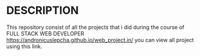 # DESCRIPTION
This repository consist of all the projects that i did during the course of FULL STACK WEB DEVELOPER 
https://andronicuslepcha.github.io/web_project.in/ you can view all project using this link.

